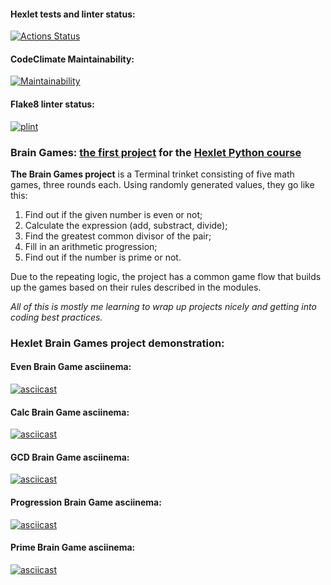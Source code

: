 #### Hexlet tests and linter status:
[![Actions Status](https://github.com/alienflakes/python-project-lvl1/workflows/hexlet-check/badge.svg)](https://github.com/alienflakes/python-project-lvl1/actions)

#### CodeClimate Maintainability:
[![Maintainability](https://api.codeclimate.com/v1/badges/a99a88d28ad37a79dbf6/maintainability)](https://codeclimate.com/github/codeclimate/codeclimate/maintainability)

#### Flake8 linter status:
[![plint](https://github.com/alienflakes/python-project-lvl1/actions/workflows/plinter.yml/badge.svg)](https://github.com/alienflakes/python-project-lvl1/actions/workflows/plinter.yml)


### Brain Games: [the first project](https://ru.hexlet.io/programs/python/projects/49) for the [Hexlet Python course](https://ru.hexlet.io/programs/python) 

**The Brain Games project** is a Terminal trinket
consisting of five math games, three rounds each. 
Using randomly generated values, they go like this:
1. Find out if the given number is even or not;
2. Calculate the expression (add, substract, divide);
3. Find the greatest common divisor of the pair;
4. Fill in an arithmetic progression;
5. Find out if the number is prime or not.

Due to the repeating logic, the project has a common game flow
that builds up the games based on their rules described in the modules.

*All of this is mostly me learning to wrap up projects nicely and getting into coding best practices.*


### Hexlet Brain Games project demonstration:

#### Even Brain Game asciinema: 
[![asciicast](https://asciinema.org/a/pMKkprWBrdJVniMqbzaZHzzqK.svg)](https://asciinema.org/a/pMKkprWBrdJVniMqbzaZHzzqK)

#### Calc Brain Game asciinema: 
[![asciicast](https://asciinema.org/a/DPeadbB6VcuAadav8NLa4annV.svg)](https://asciinema.org/a/DPeadbB6VcuAadav8NLa4annV)

#### GCD Brain Game asciinema: 
[![asciicast](https://asciinema.org/a/Y4dXKodpBLEZoI6V2saFP03nS.svg)](https://asciinema.org/a/Y4dXKodpBLEZoI6V2saFP03nS)

#### Progression Brain Game asciinema: 
[![asciicast](https://asciinema.org/a/kL2d6IqGaa7dO1cgeEP2mZnK7.svg)](https://asciinema.org/a/kL2d6IqGaa7dO1cgeEP2mZnK7)

#### Prime Brain Game asciinema: 
[![asciicast](https://asciinema.org/a/X24X5YRrsPjrXifhWgMDquuw5.svg)](https://asciinema.org/a/X24X5YRrsPjrXifhWgMDquuw5)
